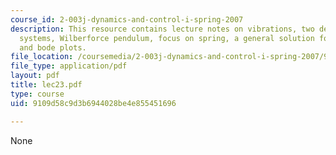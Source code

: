 ```yaml
---
course_id: 2-003j-dynamics-and-control-i-spring-2007
description: This resource contains lecture notes on vibrations, two degrees of freedom
  systems, Wilberforce pendulum, focus on spring, a general solution for free response,
  and bode plots.
file_location: /coursemedia/2-003j-dynamics-and-control-i-spring-2007/9109d58c9d3b6944028be4e855451696_lec23.pdf
file_type: application/pdf
layout: pdf
title: lec23.pdf
type: course
uid: 9109d58c9d3b6944028be4e855451696

---
```

None